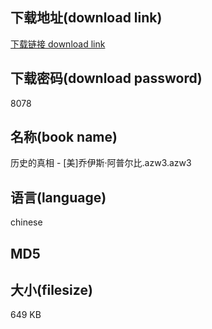 ## 下载地址(download link)
[下载链接 download link](https://tutu365.netlify.app/?s=%E5%8E%86%E5%8F%B2%E7%9A%84%E7%9C%9F%E7%9B%B8+-+%5B%E7%BE%8E%5D%E4%B9%94%E4%BC%8A%E6%96%AF%C2%B7%E9%98%BF%E6%99%AE%E5%B0%94%E6%AF%94.azw3)

## 下载密码(download password)
8078

## 名称(book name)
历史的真相 - [美]乔伊斯·阿普尔比.azw3.azw3

## 语言(language)
chinese

## MD5


## 大小(filesize)
649 KB
